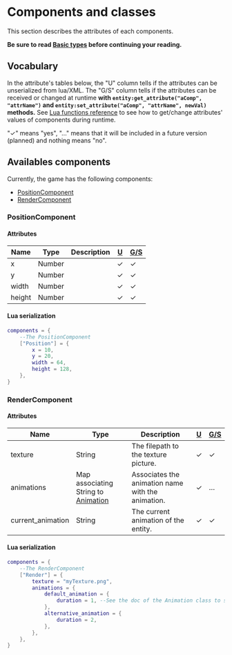 # Components and classes
This section describes the attributes of each components.

**Be sure to read [Basic types](native-types.md) before continuing your reading.**

## Vocabulary

In the attribute's tables below, the "U" column tells if the attributes can be unserialized from lua/XML. The "G/S" column tells if the attributes can be received or changed at runtime **with `entity:get_attribute("aComp", "attrName")` and `entity:set_attribute("aComp", "attrName", newVal)` methods.** See [Lua functions reference](../lua.md) to see how to get/change attributes' values of components during runtime.

"✓" means "yes", "…" means that it will be included in a future version (planned) and nothing means "no".

## Availables components

Currently, the game has the following components:

 - [PositionComponent](#positioncomponent)
 - [RenderComponent](#rendercomponent)

### PositionComponent

#### Attributes

Name | Type | Description | [U](#vocabulary) | [G/S](#vocabulary)
-----|------|-------------|---|---
x | Number | | ✓ | ✓
y | Number | | ✓ | ✓
width | Number | | ✓ | ✓
height | Number | | ✓ | ✓

#### Lua serialization

```lua
components = {
    --The PositionComponent
    ["Position"] = {
        x = 10,
        y = 20,
        width = 64,
        height = 128,
    },
}
```

### RenderComponent

#### Attributes

Name | Type | Description | [U](#vocabulary) | [G/S](#vocabulary)
-----|------|-------------|---|---
texture | String | The filepath to the texture picture. | ✓ | ✓
animations | Map associating String to [Animation](utility-classes.md#animation-class) | Associates the animation name with the animation. | ✓ | …
current_animation | String | The current animation of the entity. | ✓ | ✓

#### Lua serialization

```lua
components = {
    --The RenderComponent
    ["Render"] = {
        texture = "myTexture.png",
        animations = {
            default_animation = {
                duration = 1, --See the doc of the Animation class to see how Animations are serialized.
            },
            alternative_animation = {
                duration = 2,
            },
        },
    },
}
```
